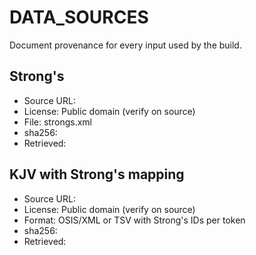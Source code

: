 # DATA_SOURCES

Document provenance for every input used by the build.

## Strong's
- Source URL: <add URL>
- License: Public domain (verify on source)
- File: strongs.xml
- sha256: <fill after first fetch>
- Retrieved: <YYYY-MM-DD>

## KJV with Strong's mapping
- Source URL: <add URL>
- License: Public domain (verify on source)
- Format: OSIS/XML or TSV with Strong's IDs per token
- sha256: <fill after first fetch>
- Retrieved: <YYYY-MM-DD>
